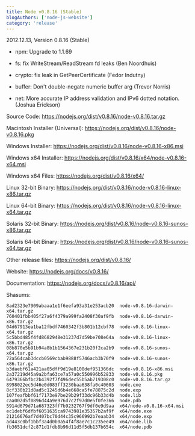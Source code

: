 ```yaml
---
title: Node v0.8.16 (Stable)
blogAuthors: ['node-js-website']
category: 'release'
---
```


2012.12.13, Version 0.8.16 (Stable)

* npm: Upgrade to 1.1.69

* fs: fix WriteStream/ReadStream fd leaks (Ben Noordhuis)

* crypto: fix leak in GetPeerCertificate (Fedor Indutny)

* buffer: Don't double-negate numeric buffer arg (Trevor Norris)

* net: More accurate IP address validation and IPv6 dotted notation. (Joshua Erickson)

Source Code: https://nodejs.org/dist/v0.8.16/node-v0.8.16.tar.gz

Macintosh Installer (Universal): https://nodejs.org/dist/v0.8.16/node-v0.8.16.pkg

Windows Installer: https://nodejs.org/dist/v0.8.16/node-v0.8.16-x86.msi

Windows x64 Installer: https://nodejs.org/dist/v0.8.16/x64/node-v0.8.16-x64.msi

Windows x64 Files: https://nodejs.org/dist/v0.8.16/x64/

Linux 32-bit Binary: https://nodejs.org/dist/v0.8.16/node-v0.8.16-linux-x86.tar.gz

Linux 64-bit Binary: https://nodejs.org/dist/v0.8.16/node-v0.8.16-linux-x64.tar.gz

Solaris 32-bit Binary: https://nodejs.org/dist/v0.8.16/node-v0.8.16-sunos-x86.tar.gz

Solaris 64-bit Binary: https://nodejs.org/dist/v0.8.16/node-v0.8.16-sunos-x64.tar.gz

Other release files: https://nodejs.org/dist/v0.8.16/

Website: https://nodejs.org/docs/v0.8.16/

Documentation: https://nodejs.org/docs/v0.8.16/api/

Shasums:

```
8ad2323e7909abaaa1e1f6eefa93a31e253acb20  node-v0.8.16-darwin-x64.tar.gz
760401fbb405f27a6f4379a999fa2408f30af9fb  node-v0.8.16-darwin-x86.tar.gz
04d67913ea1ba12fbdf7460342f3b801b12cbf78  node-v0.8.16-linux-x64.tar.gz
5c5bbd485f4fd8682948e31237d7d59be708e64a  node-v0.8.16-linux-x86.tar.gz
08b870e5b91b94a8b1b1564367e231b20f2ca2b9  node-v0.8.16-sunos-x64.tar.gz
72a564cab3dccb0569cbab9888f5746acb3b70f9  node-v0.8.16-sunos-x86.tar.gz
b3daebf61a421aa05dff9d19e8108def951366dc  node-v0.8.16-x86.msi
2a37219d45a9a2bfa63ce7a57a0c550996b52833  node-v0.8.16.pkg
6479366bfbc2b4392f7f496dec55b5ab719308c0  node-v0.8.16.tar.gz
8998022ec5d46e0d083ff3230baa638fa0c40603  node.exe
8cf330b21d8ad5c1245d6b4e668ca5fe78875c2d  node.exp
107feafbbf61f7173e97be29b29f33dc96b33d4b  node.lib
caa002d5f0896d44a9e976d7c2f97d0e5f0fe366  node.pdb
5914d679d71a687323ff7b9232767f9df0e9d9aa  x64/node-v0.8.16-x64.msi
ec1debf6dfbf6051635ca9743981e35357b2af9f  x64/node.exe
21216676af7d407bc70d44c35c966992b7eaab34  x64/node.exp
ad443c0bf1bbf3a4d0b0a54f4f8ae7c1c235ee49  x64/node.lib
fb3651dcf2c871d1fdb8b96d11d5f5db137b654c  x64/node.pdb
```
